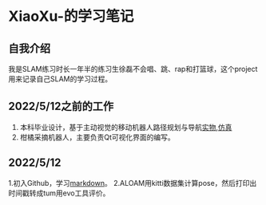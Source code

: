 # XiaoXu-的学习笔记
## 自我介绍
我是SLAM练习时长一年半的练习生徐磊不会唱、跳、rap和打篮球，这个project用来记录自己SLAM的学习过程。
## 2022/5/12之前的工作
1. 本科毕业设计，基于主动视觉的移动机器人路径规划与导航[实物](https://www.bilibili.com/video/BV1UA411g7Lu?spm_id_from=333.999.0.0),[仿真](https://www.bilibili.com/video/BV1gB4y1u7my?spm_id_from=333.999.0.0)
2. 柑橘采摘机器人，主要负责Qt可视化界面的编写。
## 2022/5/12
1.初入Github，学习[markdown](https://github.com/LeiXu1999/XiaoXu-/blob/main/%E5%AD%A6%E4%B9%A0%E8%AE%B0%E5%BD%95/Markdown.md)。
2.ALOAM用kitti数据集计算pose，然后打印出时间戳转成tum用evo工具评价。
